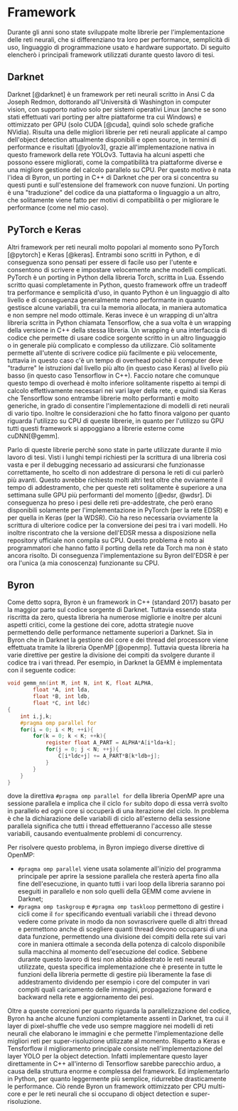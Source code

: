 # Framework

Durante gli anni sono state sviluppate molte librerie per l'implementazione delle reti neurali, che si differenziano tra loro per performance, semplicità di uso, linguaggio di programmazione usato e hardware supportato. Di seguito elencherò i principali framework utilizzati durante questo lavoro di tesi.

## Darknet

Darknet [@darknet] è un framework per reti neurali scritto in Ansi C da Joseph Redmon, dottorando all'Università di Washington in computer vision, con supporto nativo solo per sistemi operativi Linux (anche se sono stati effettuati vari porting per altre piattaforme tra cui Windows) e ottimizzato per GPU (solo CUDA [@cuda], quindi solo schede grafiche NVidia). Risulta una delle migliori librerie per reti neurali applicate al campo dell'object detection attualmente disponibili e open source, in termini di performance e risultati [@yolov3], grazie all'implementazione nativa in questo framework della rete YOLOv3. Tuttavia ha alcuni aspetti che possono essere migliorati, come la compatibilità tra piattaforme diverse e una migliore gestione del calcolo parallelo su CPU. Per questo motivo è nata l'idea di Byron, un porting in C++ di Darknet che per ora si concentra su questi punti e sull'estensione del framework con nuove funzioni. Un porting è una "traduzione" del codice da una piattaforma o linguaggio a un altro, che solitamente viene fatto per motivi di compatibilità o per migliorare le performance (come nel mio caso).

## PyTorch e Keras

Altri framework per reti neurali molto popolari al momento sono PyTorch [@pytorch] e Keras [@keras]. Entrambi sono scritti in Python, e di conseguenza sono pensati per essere di facile uso per l'utente e consentono di scrivere e impostare velocemente anche modelli complicati. PyTorch è un porting in Python della libreria Torch, scritta in Lua. Essendo scritto quasi completamente in Python, questo framework offre un tradeoff tra performance e semplicità d'uso, in quanto Python è un linguaggio di alto livello e di conseguenza generalmente meno performante in quanto gestisce alcune variabili, tra cui la memoria allocata, in maniera automatica e non sempre nel modo ottimale. Keras invece è un wrapping di un'altra libreria scritta in Python chiamata Tensorflow, che a sua volta è un wrapping della versione in C++ della stessa libreria. Un wrapping è una interfaccia di codice che permette di usare codice sorgente scritto in un altro linguaggio o in generale più complicato e complesso da utilizzare. Ciò solitamente permette all'utente di scrivere codice più facilmente e più velocemente, tuttavia in questo caso c'è un tempo di overhead poichè il computer deve "tradurre" le istruzioni dal livello più alto (in questo caso Keras) al livello più basso (in questo caso Tensorflow in C++). Faccio notare che comunque questo tempo di overhead è molto inferiore solitamente rispetto ai tempi di calcolo effettivamente necessari nei vari layer della rete, e quindi sia Keras che Tensorflow sono entrambe librerie molto performanti e molto generiche, in grado di consentire l'implementazione di modelli di reti neurali di vario tipo. Inoltre le considerazioni che ho fatto finora valgono per quanto riguarda l'utilizzo su CPU di queste librerie, in quanto per l'utilizzo su GPU tutti questi framework si appoggiano a librerie esterne come cuDNN[@gemm].

Parlo di queste librerie perchè sono state in parte utilizzate durante il mio lavoro di tesi. Visti i lunghi tempi richiesti per la scrittura di una libreria così vasta e per il debugging necessario ad assicurarsi che funzionasse correttamente, ho scelto di non addestrare di persona le reti di cui parlerò più avanti. Questo avrebbe richiesto molti altri test oltre che ovviamente il tempo di addestramento, che per queste reti solitamente è superiore a una settimana sulle GPU più performanti del momento [@edsr, @wdsr]. Di conseguenza ho preso i pesi delle reti pre-addestrate, che però erano disponibili solamente per l'implementazione in PyTorch (per la rete EDSR) e per quella in Keras (per la WDSR). Ciò ha reso necessaria ovviamente la scrittura di ulteriore codice per la conversione dei pesi tra i vari modelli. Ho inoltre riscontrato che la versione dell'EDSR messa a disposizione nella repository ufficiale non compila su CPU. Questo problema è noto ai programmatori che hanno fatto il porting della rete da Torch ma non è stato ancora risolto. Di conseguenza l'implementazione su Byron dell'EDSR è per ora l'unica (a mia conoscenza) funzionante su CPU.

## Byron

Come detto sopra, Byron è un framework in C++ (standard 2017) basato per la maggior parte sul codice sorgente di Darknet. Tuttavia essendo stata riscritta da zero, questa libreria ha numerose migliorie e inoltre per alcuni aspetti critici, come la gestione dei core, adotta strategie nuove permettendo delle performance nettamente superiori a Darknet. Sia in Byron che in Darknet la gestione dei core e dei thread del processore viene effettuata tramite la libreria OpenMP [@openmp]. Tuttavia questa libreria ha varie direttive per gestire la divisione dei compiti da svolgere durante il codice tra i vari thread. Per esempio, in Darknet la GEMM è implementata con il seguente codice:

```c
void gemm_nn(int M, int N, int K, float ALPHA,
        float *A, int lda,
        float *B, int ldb,
        float *C, int ldc)
{
    int i,j,k;
    #pragma omp parallel for
    for(i = 0; i < M; ++i){
        for(k = 0; k < K; ++k){
            register float A_PART = ALPHA*A[i*lda+k];
            for(j = 0; j < N; ++j){
                C[i*ldc+j] += A_PART*B[k*ldb+j];
            }
        }
    }
}
```

dove la direttiva `#pragma omp parallel for` della libreria OpenMP apre una sessione parallela e implica che il ciclo `for` subito dopo di essa verrà svolto in parallelo ed ogni core si occuperà di una iterazione del ciclo. In problema è che la dichiarazione delle variabili di ciclo all'esterno della sessione parallela significa che tutti i thread effettueranno l'accesso alle stesse variabili, causando eventualmente problemi di concurrency.

Per risolvere questo problema, in Byron impiego diverse direttive di OpenMP:

- `#pragma omp parallel` viene usata solamente all'inizio del programma principale per aprire la sessione parallela che resterà aperta fino alla fine dell'esecuzione, in quanto tutti i vari loop della libreria saranno poi eseguiti in parallelo e non solo quelli della GEMM come avviene in Darknet;
- `#pragma omp taskgroup` e `#pragma omp taskloop`  permettono di gestire i cicli come il `for` specificando eventuali variabili che i thread devono vedere come private in modo da non sovrascrivere quelle di altri thread e permettono anche di scegliere quanti thread devono occuparsi di una data funzione, permettendo una divisione dei compiti della rete sui vari core in maniera ottimale a seconda della potenza di calcolo disponibile sulla macchina al momento dell'esecuzione del codice. Sebbene durante questo lavoro di tesi non abbia addestrato le reti neurali utilizzate, questa specifica implementazione che è presente in tutte le funzioni della libreria permette di gestire più liberamente la fase di addestramento dividendo per esempio i core del computer in vari compiti quali caricamento delle immagini, propagazione forward e backward nella rete e aggiornamento dei pesi.

Oltre a queste correzioni per quanto riguarda la parallelizzazione del codice, Byron ha anche alcune funzioni completamente assenti in Darknet, tra cui il layer di pixel-shuffle che vede uso sempre maggiore nei modelli di reti neurali che elaborano le immagini e che permette l'implementazione delle migliori reti per super-risoluzione utilizzate al momento.
Rispetto a Keras e Tensforflow il miglioramento principale consiste nell'implementazione del layer YOLO per la object detection. Infatti implementare questo layer direttamente in C++ all'interno di Tensorflow sarebbe parecchio arduo, a causa della struttura enorme e complessa del framework. Ed implementarlo in Python, per quanto leggermente più semplice, ridurrebbe drasticamente le performance.
Ciò rende Byron un framework ottimizzato per CPU multi-core e per le reti neurali che si occupano di object detection e super-risoluzione.
